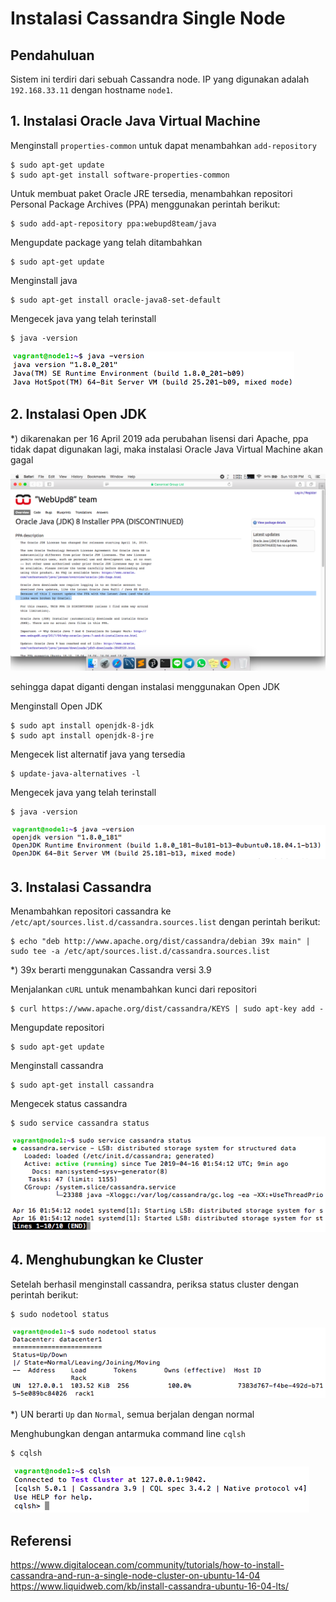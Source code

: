 # Instalasi Cassandra Single Node

## Pendahuluan
Sistem ini terdiri dari sebuah Cassandra node. IP yang digunakan adalah ```192.168.33.11``` dengan hostname ```node1```.

## 1. Instalasi Oracle Java Virtual Machine
Menginstall ```properties-common``` untuk dapat menambahkan ```add-repository```
```
$ sudo apt-get update
$ sudo apt-get install software-properties-common
```

Untuk membuat paket Oracle JRE tersedia, menambahkan repositori Personal Package Archives (PPA) menggunakan perintah berikut:
```
$ sudo add-apt-repository ppa:webupd8team/java
```
Mengupdate package yang telah ditambahkan
```
$ sudo apt-get update
```
Menginstall java
```
$ sudo apt-get install oracle-java8-set-default
```
Mengecek java yang telah terinstall
```
$ java -version
```
![java1](screenshot/java1.png)

## 2. Instalasi Open JDK
*) dikarenakan per 16 April 2019 ada perubahan lisensi dari Apache, ppa tidak dapat digunakan lagi, maka instalasi Oracle Java Virtual Machine akan gagal

![ppa](screenshot/ppa.png)

sehingga dapat diganti dengan instalasi menggunakan Open JDK

Menginstall Open JDK

```
$ sudo apt install openjdk-8-jdk
$ sudo apt install openjdk-8-jre
```

Mengecek list alternatif java yang tersedia

```
$ update-java-alternatives -l
```

Mengecek java yang telah terinstall
```
$ java -version
```
![1java1](screenshot/1java1.png)

## 3. Instalasi Cassandra
Menambahkan repositori cassandra ke ```/etc/apt/sources.list.d/cassandra.sources.list``` dengan perintah berikut:
```
$ echo "deb http://www.apache.org/dist/cassandra/debian 39x main" | sudo tee -a /etc/apt/sources.list.d/cassandra.sources.list
```
*) 39x berarti menggunakan Cassandra versi 3.9

Menjalankan ```cURL``` untuk menambahkan kunci dari repositori
```
$ curl https://www.apache.org/dist/cassandra/KEYS | sudo apt-key add -
```
Mengupdate repositori
```
$ sudo apt-get update
```
Menginstall cassandra
```
$ sudo apt-get install cassandra
```
Mengecek status cassandra
```
$ sudo service cassandra status
```
![cass1](screenshot/cass1.png)

## 4. Menghubungkan ke Cluster
Setelah berhasil menginstall cassandra, periksa status cluster dengan perintah berikut:
```
$ sudo nodetool status
```
![node1](screenshot/node1.png)

*) UN berarti ```Up``` dan ```Normal```, semua berjalan dengan normal

Menghubungkan dengan antarmuka command line ```cqlsh```
```
$ cqlsh
```
![cqlsh1](screenshot/cqlsh1.png)

## Referensi
https://www.digitalocean.com/community/tutorials/how-to-install-cassandra-and-run-a-single-node-cluster-on-ubuntu-14-04
https://www.liquidweb.com/kb/install-cassandra-ubuntu-16-04-lts/
